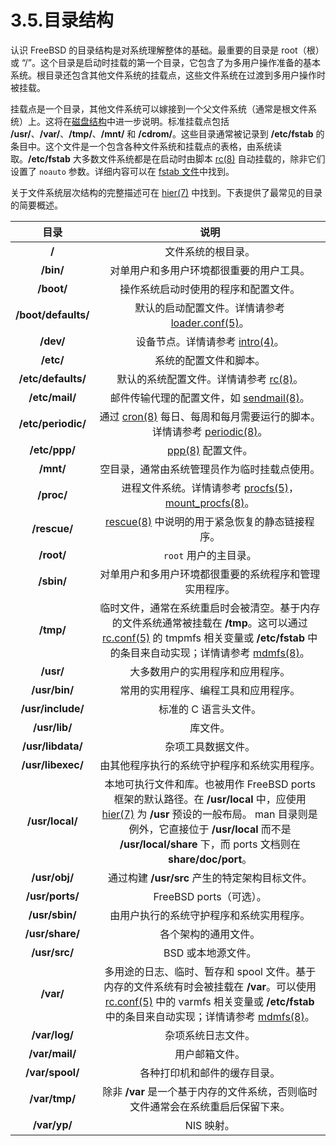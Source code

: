 # 3.5.目录结构

认识 FreeBSD 的目录结构是对系统理解整体的基础。最重要的目录是 root（根）或 “/”。这个目录是启动时挂载的第一个目录，它包含了为多用户操作准备的基本系统。根目录还包含其他文件系统的挂载点，这些文件系统在过渡到多用户操作时被挂载。

挂载点是一个目录，其他文件系统可以嫁接到一个父文件系统（通常是根文件系统）上。这将在[磁盘结构](https://docs.freebsd.org/en/books/handbook/book/#disk-organization)中进一步说明。标准挂载点包括 **/usr/**、**/var/**、**/tmp/**、**/mnt/** 和 **/cdrom/**。这些目录通常被记录到 **/etc/fstab** 的条目中。这个文件是一个包含各种文件系统和挂载点的表格，由系统读取。**/etc/fstab**  大多数文件系统都是在启动时由脚本 [rc(8)](https://www.freebsd.org/cgi/man.cgi?query=rc&sektion=8&format=html) 自动挂载的，除非它们设置了 `noauto` 参数。详细内容可以在 [fstab 文件](https://docs.freebsd.org/en/books/handbook/book/#disks-fstab)中找到。

关于文件系统层次结构的完整描述可在 [hier(7)](https://www.freebsd.org/cgi/man.cgi?query=hier&sektion=7&format=html) 中找到。下表提供了最常见的目录的简要概述。

|目录|说明|
|:---:|:---:|
|**/**|文件系统的根目录。|
|**/bin/**|对单用户和多用户环境都很重要的用户工具。|
|**/boot/**|操作系统启动时使用的程序和配置文件。|
|**/boot/defaults/**|默认的启动配置文件。详情请参考 [loader.conf(5)](https://www.freebsd.org/cgi/man.cgi?query=loader.conf&sektion=5&format=html)。|
|**/dev/**|设备节点。详情请参考 [intro(4)](https://www.freebsd.org/cgi/man.cgi?query=intro&sektion=4&format=html)。|
|**/etc/**|系统的配置文件和脚本。|
|**/etc/defaults/**|默认的系统配置文件。详情请参考 [rc(8)](https://www.freebsd.org/cgi/man.cgi?query=rc&sektion=8&format=html)。|
|**/etc/mail/**|邮件传输代理的配置文件，如 [sendmail(8)](https://www.freebsd.org/cgi/man.cgi?query=sendmail&sektion=8&format=html)。|
|**/etc/periodic/**|通过 [cron(8)](https://www.freebsd.org/cgi/man.cgi?query=cron&sektion=8&format=html) 每日、每周和每月需要运行的脚本。详情请参考 [periodic(8)](https://www.freebsd.org/cgi/man.cgi?query=periodic&sektion=8&format=html)。|
|**/etc/ppp/**|[ppp(8)](https://www.freebsd.org/cgi/man.cgi?query=ppp&sektion=8&format=html) 配置文件。|
|**/mnt/**|空目录，通常由系统管理员作为临时挂载点使用。|
|**/proc/**|进程文件系统。详情请参考 [procfs(5)](https://www.freebsd.org/cgi/man.cgi?query=procfs&sektion=5&format=html)，[mount_procfs(8)](https://www.freebsd.org/cgi/man.cgi?query=mount_procfs&sektion=8&format=html)。|
|**/rescue/**|[rescue(8)](https://www.freebsd.org/cgi/man.cgi?query=rescue&sektion=8&format=html) 中说明的用于紧急恢复的静态链接程序。|
|**/root/**|`root` 用户的主目录。|
|**/sbin/**|对单用户和多用户环境都很重要的系统程序和管理实用程序。|
|**/tmp/**|临时文件，通常在系统重启时会被清空。基于内存的文件系统通常被挂载在 **/tmp**。这可以通过 [rc.conf(5)](https://www.freebsd.org/cgi/man.cgi?query=rc.conf&sektion=5&format=html) 的 tmpmfs 相关变量或 **/etc/fstab** 中的条目来自动实现；详情请参考 [mdmfs(8)](https://www.freebsd.org/cgi/man.cgi?query=mdmfs&sektion=8&format=html)。|
|**/usr/**|大多数用户的实用程序和应用程序。|
|**/usr/bin/**|常用的实用程序、编程工具和应用程序。|
|**/usr/include/**|标准的 C 语言头文件。|
|**/usr/lib/**|库文件。|
|**/usr/libdata/**|杂项工具数据文件。|
|**/usr/libexec/**|由其他程序执行的系统守护程序和系统实用程序。|
|**/usr/local/**|本地可执行文件和库。也被用作 FreeBSD ports 框架的默认路径。在 **/usr/local** 中，应使用 [hier(7)](https://www.freebsd.org/cgi/man.cgi?query=hier&sektion=7&format=html) 为 **/usr** 预设的一般布局。 man 目录则是例外，它直接位于 **/usr/local** 而不是 **/usr/local/share** 下，而 ports 文档则在 **share/doc/port**。|
|**/usr/obj/**|通过构建 **/usr/src** 产生的特定架构目标文件。|
|**/usr/ports/**|FreeBSD ports（可选）。|
|**/usr/sbin/**|由用户执行的系统守护程序和系统实用程序。|
|**/usr/share/**|各个架构的通用文件。|
|**/usr/src/**|BSD 或本地源文件。|
|**/var/**|多用途的日志、临时、暂存和 spool 文件。基于内存的文件系统有时会被挂载在 **/var**。可以使用 [rc.conf(5)](https://www.freebsd.org/cgi/man.cgi?query=rc.conf&sektion=5&format=html) 中的 varmfs 相关变量或 **/etc/fstab** 中的条目来自动实现；详情请参考 [mdmfs(8)](https://www.freebsd.org/cgi/man.cgi?query=mdmfs&sektion=8&format=html)。|
|**/var/log/**|杂项系统日志文件。|
|**/var/mail/**|用户邮箱文件。|
|**/var/spool/**|各种打印机和邮件的缓存目录。|
|**/var/tmp/**|除非 **/var** 是一个基于内存的文件系统，否则临时文件通常会在系统重启后保留下来。|
|**/var/yp/**|NIS 映射。|
